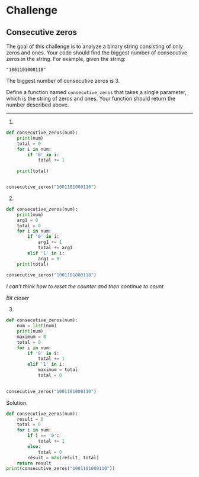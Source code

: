 
# Challenge

## Consecutive zeros

The goal of this challenge is to analyze a binary string consisting of only zeros and ones. Your code should find the biggest number of consecutive zeros in the string. For example, given the string:

```
"1001101000110"
```

The biggest number of consecutive zeros is 3.

Define a function named `consecutive_zeros` that takes a single parameter, which is the string of zeros and ones. Your function should return the number described above.

---

1. 
```python
def consecutive_zeros(num):
    print(num)
    total = 0
    for i in num:
        if '0' in i:
            total += 1
        
    print(total)


consecutive_zeros("1001101000110")
```

2. 
```python
def consecutive_zeros(num):
    print(num)
    arg1 = 0
    total = 0
    for i in num:
        if '0' in i:
            arg1 += 1
            total += arg1
        elif '1' in i:
            arg1 = 0
    print(total)
        
consecutive_zeros("1001101000110")
```

_I can't think how to reset the counter and then continue to count_

_Bit closer_

3. 
```python
def consecutive_zeros(num):
    num = list(num)
    print(num)
    maximum = 0   
    total = 0
    for i in num:
        if '0' in i:
            total += 1
        elif '1' in i:
            maximum = total
            total = 0
            

consecutive_zeros("1001101000110")
```


Solution. 

```python
def consecutive_zeros(num):
    result = 0   
    total = 0
    for i in num:
        if i == '0':
            total += 1
        else:
            total = 0
        result = max(result, total)
    return result
print(consecutive_zeros("1001101000110"))
```

